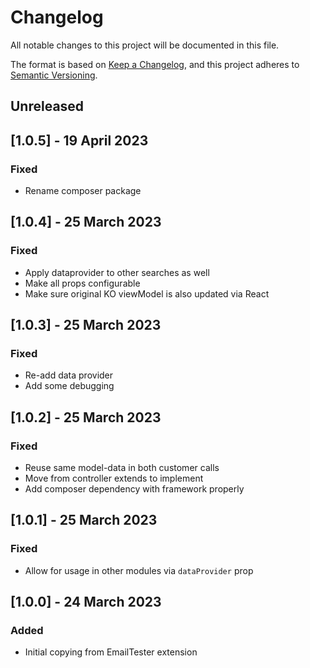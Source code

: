 # Changelog
All notable changes to this project will be documented in this file.

The format is based on [Keep a Changelog](https://keepachangelog.com/en/1.0.0/),
and this project adheres to [Semantic Versioning](https://semver.org/spec/v2.0.0.html).

## Unreleased

## [1.0.5] - 19 April 2023
### Fixed
- Rename composer package

## [1.0.4] - 25 March 2023
### Fixed
- Apply dataprovider to other searches as well
- Make all props configurable
- Make sure original KO viewModel is also updated via React

## [1.0.3] - 25 March 2023
### Fixed
- Re-add data provider
- Add some debugging

## [1.0.2] - 25 March 2023
### Fixed
- Reuse same model-data in both customer calls
- Move from controller extends to implement
- Add composer dependency with framework properly

## [1.0.1] - 25 March 2023
### Fixed
- Allow for usage in other modules via `dataProvider` prop

## [1.0.0] - 24 March 2023
### Added
- Initial copying from EmailTester extension
